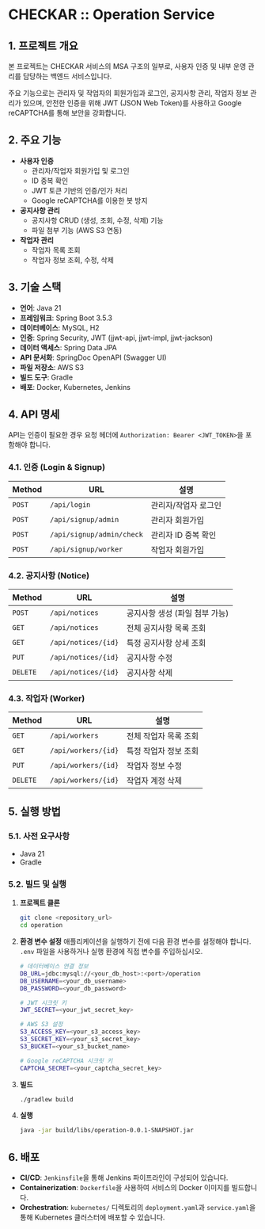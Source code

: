 # CHECKAR :: Operation Service

## 1. 프로젝트 개요

본 프로젝트는 CHECKAR 서비스의 MSA 구조의 일부로, 사용자 인증 및 내부 운영 관리를 담당하는 백엔드 서비스입니다.

주요 기능으로는 관리자 및 작업자의 회원가입과 로그인, 공지사항 관리, 작업자 정보 관리가 있으며, 안전한 인증을 위해 JWT (JSON Web Token)를 사용하고 Google reCAPTCHA를 통해 보안을 강화합니다.

## 2. 주요 기능

- **사용자 인증**
  - 관리자/작업자 회원가입 및 로그인
  - ID 중복 확인
  - JWT 토큰 기반의 인증/인가 처리
  - Google reCAPTCHA를 이용한 봇 방지
- **공지사항 관리**
  - 공지사항 CRUD (생성, 조회, 수정, 삭제) 기능
  - 파일 첨부 기능 (AWS S3 연동)
- **작업자 관리**
  - 작업자 목록 조회
  - 작업자 정보 조회, 수정, 삭제

## 3. 기술 스택

- **언어**: Java 21
- **프레임워크**: Spring Boot 3.5.3
- **데이터베이스**: MySQL, H2
- **인증**: Spring Security, JWT (jjwt-api, jjwt-impl, jjwt-jackson)
- **데이터 액세스**: Spring Data JPA
- **API 문서화**: SpringDoc OpenAPI (Swagger UI)
- **파일 저장소**: AWS S3
- **빌드 도구**: Gradle
- **배포**: Docker, Kubernetes, Jenkins

## 4. API 명세

API는 인증이 필요한 경우 요청 헤더에 `Authorization: Bearer <JWT_TOKEN>`을 포함해야 합니다.

### 4.1. 인증 (Login & Signup)

| Method | URL                               | 설명                       |
| ------ | --------------------------------- | -------------------------- |
| `POST` | `/api/login`                      | 관리자/작업자 로그인       |
| `POST` | `/api/signup/admin`               | 관리자 회원가입            |
| `POST` | `/api/signup/admin/check`         | 관리자 ID 중복 확인        |
| `POST` | `/api/signup/worker`              | 작업자 회원가입            |

### 4.2. 공지사항 (Notice)

| Method | URL                               | 설명                       |
| ------ | --------------------------------- | -------------------------- |
| `POST` | `/api/notices`                    | 공지사항 생성 (파일 첨부 가능) |
| `GET`    | `/api/notices`                    | 전체 공지사항 목록 조회    |
| `GET`    | `/api/notices/{id}`               | 특정 공지사항 상세 조회    |
| `PUT`    | `/api/notices/{id}`               | 공지사항 수정              |
| `DELETE` | `/api/notices/{id}`               | 공지사항 삭제              |

### 4.3. 작업자 (Worker)

| Method | URL                               | 설명                       |
| ------ | --------------------------------- | -------------------------- |
| `GET`    | `/api/workers`                    | 전체 작업자 목록 조회      |
| `GET`    | `/api/workers/{id}`               | 특정 작업자 정보 조회      |
| `PUT`    | `/api/workers/{id}`               | 작업자 정보 수정           |
| `DELETE` | `/api/workers/{id}`               | 작업자 계정 삭제           |

## 5. 실행 방법

### 5.1. 사전 요구사항

- Java 21
- Gradle

### 5.2. 빌드 및 실행

1.  **프로젝트 클론**
    ```bash
    git clone <repository_url>
    cd operation
    ```

2.  **환경 변수 설정**
    애플리케이션을 실행하기 전에 다음 환경 변수를 설정해야 합니다. `.env` 파일을 사용하거나 실행 환경에 직접 변수를 주입하십시오.

    ```bash
    # 데이터베이스 연결 정보
    DB_URL=jdbc:mysql://<your_db_host>:<port>/operation
    DB_USERNAME=<your_db_username>
    DB_PASSWORD=<your_db_password>

    # JWT 시크릿 키
    JWT_SECRET=<your_jwt_secret_key>

    # AWS S3 설정
    S3_ACCESS_KEY=<your_s3_access_key>
    S3_SECRET_KEY=<your_s3_secret_key>
    S3_BUCKET=<your_s3_bucket_name>

    # Google reCAPTCHA 시크릿 키
    CAPTCHA_SECRET=<your_captcha_secret_key>
    ```

3.  **빌드**
    ```bash
    ./gradlew build
    ```

4.  **실행**
    ```bash
    java -jar build/libs/operation-0.0.1-SNAPSHOT.jar
    ```

## 6. 배포

- **CI/CD**: `Jenkinsfile`을 통해 Jenkins 파이프라인이 구성되어 있습니다.
- **Containerization**: `Dockerfile`을 사용하여 서비스의 Docker 이미지를 빌드합니다.
- **Orchestration**: `kubernetes/` 디렉토리의 `deployment.yaml`과 `service.yaml`을 통해 Kubernetes 클러스터에 배포할 수 있습니다.